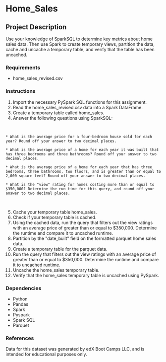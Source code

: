 # Home_Sales

## Project Description

Use your knowledge of SparkSQL to determine key metrics about home sales data. Then use Spark to create temporary views, partition the data, cache and uncache a temporary table, and verify that the table has been uncached.

### Requirements

* home_sales_revised.csv

### Instructions

1. Import the necessary PySpark SQL functions for this assignment.
2. Read the home_sales_revised.csv data into a Spark DataFrame.
3. Create a temporary table called home_sales.
4. Answer the following questions using SparkSQL:
<br>

    * What is the average price for a four-bedroom house sold for each year? Round off your answer to two decimal places.

    * What is the average price of a home for each year it was built that has three bedrooms and three bathrooms? Round off your answer to two decimal places.

    * What is the average price of a home for each year that has three bedrooms, three bathrooms, two floors, and is greater than or equal to 2,000 square feet? Round off your answer to two decimal places.

    * What is the "view" rating for homes costing more than or equal to $350,000? Determine the run time for this query, and round off your answer to two decimal places.
<br>

5. Cache your temporary table home_sales.
6. Check if your temporary table is cached.
7. Using the cached data, run the query that filters out the view ratings with an average price of greater than or equal to $350,000. Determine the runtime and compare it to uncached runtime.
8. Partition by the "date_built" field on the formatted parquet home sales data.
9. Create a temporary table for the parquet data.
10. Run the query that filters out the view ratings with an average price of greater than or equal to $350,000. Determine the runtime and compare it to uncached runtime.
11. Uncache the home_sales temporary table.
12. Verify that the home_sales temporary table is uncached using PySpark.

### Dependencies

* Python
* Pandas
* Spark
* Pyspark
* Spark SQL
* Parquet



### References
Data for this dataset was generated by edX Boot Camps LLC, and is intended for educational purposes only.